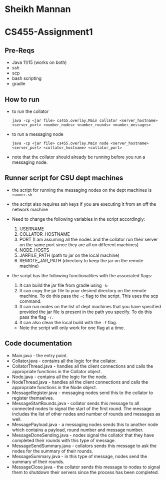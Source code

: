 # Sheikh Mannan
# CS455-Assignment1

## Pre-Reqs
 
* Java 11/15 (works on both)
* ssh
* scp
* bash scripting
* gradle

## How to run

* to run the collator

    `java -cp <jar file> cs455.overlay.Main collator <server_hostname> <server_port> <number_nodes> <number_rounds> <number_messages> `

* to run a messaging node

    `java -cp <jar file> cs455.overlay.Main node <server_hostname> <server_port> <collator_hostname> <collator_port> `

* note that the collator should already be running before you run a messaging node.

## Runner script for CSU dept machines

* the script for running the messaging nodes on the dept machines is `runner.sh`
* the script also requires ssh keys if you are executing it from an off the network machine
* Need to change the following variables in the script accordingly:

    1. USERNAME
    2. COLLATOR_HOSTNAME
    3. PORT (I am assuming all the nodes and the collator run their server on the same port since they are all on different machines)
    4. NODE_HOSTS
    5. JARFILE_PATH (path to jar on the local machine)
    6. REMOTE_JAR_PATH (directory to keep the jar on the remote machine)

* the script has the following functionalities with the associated flags: 
    
    1. It can build the jar file from gradle using `-b`
    2. It can copy the jar file to your desired directory on the remote machine. To do this pass the `-c` flag to the script. This uses the scp command.
    3.  It can run nodes on the list of dept machines that you have specified provided the jar file is present in the path you specify. To do this pass the flag `-r`.
    4. It can also clean the local build with the `-f` flag. 

    * Note the script will only work for one flag at a time.


## Code documentation

* Main.java - the entry point.
* Collator.java - contains all the logic for the collator.
* CollatorThread.java - handles all the client connections and calls the appropriate functions in the Collator object.
* Node.java - contains all the logic for the node.
* NodeThread.java - handles all the client connections and calls the appropriate functions in the Node object.
* MessageRegister.java - messaging nodes send this to the collator to register themselves.
* MessageStartRounds.java - collator sends this message to all connected nodes to signal the start of the first round. The message includes the list of other nodes and number of rounds and messages as well.
* MessagePayload.java - a messaging nodes sends this to another node which contains a payload, round number and message number.
* MessageDoneSending.java - nodes signal the collator that they have completed their rounds with this type of message.
* MessageSendSummary.java - collators sends this message to ask the nodes for the summary of their rounds.
* MessageSummary.java - in this type of message, nodes send the summary of their rounds.
* MessageClose.java - the collator sends this message to nodes to signal them to shutdown their servers since the process has been completed.
